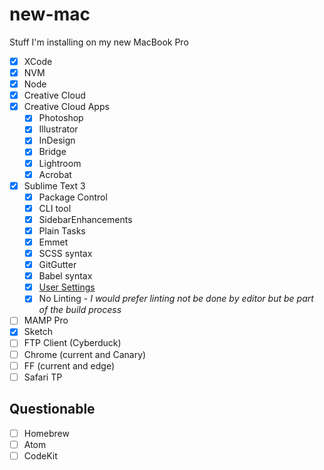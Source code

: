 # new-mac
Stuff I'm installing on my new MacBook Pro

* [X] XCode
* [X] NVM
* [X] Node
* [X] Creative Cloud
* [X] Creative Cloud Apps
  * [X] Photoshop
  * [X] Illustrator
  * [X] InDesign
  * [X] Bridge
  * [X] Lightroom
  * [X] Acrobat
* [X] Sublime Text 3
  * [X] Package Control
  * [X] CLI tool
  * [X] SidebarEnhancements
  * [X] Plain Tasks
  * [X] Emmet
  * [X] SCSS syntax
  * [X] GitGutter
  * [X] Babel syntax
  * [X] [User Settings](https://gist.github.com/falldowngoboone/a94a31eec5a0b5d91fb335049a45a4cf)
  * [X] No Linting - _I would prefer linting not be done by editor but be part of the build process_
* [ ] MAMP Pro
* [X] Sketch
* [ ] FTP Client (Cyberduck)
* [ ] Chrome (current and Canary)
* [ ] FF (current and edge)
* [ ] Safari TP

## Questionable

* [ ] Homebrew
* [ ] Atom
* [ ] CodeKit
